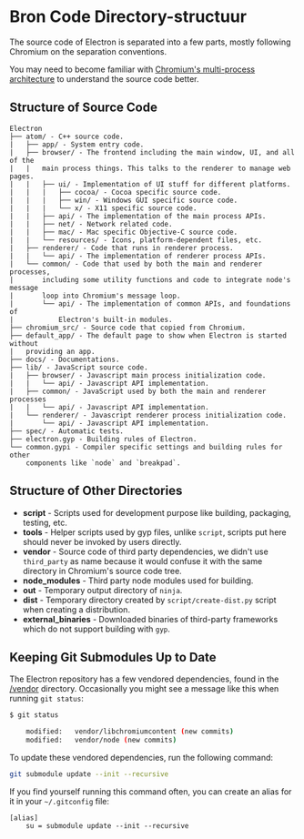 # Bron Code Directory-structuur

The source code of Electron is separated into a few parts, mostly following Chromium on the separation conventions.

You may need to become familiar with [Chromium's multi-process architecture](http://dev.chromium.org/developers/design-documents/multi-process-architecture) to understand the source code better.

## Structure of Source Code

    Electron
    ├── atom/ - C++ source code.
    |   ├── app/ - System entry code.
    |   ├── browser/ - The frontend including the main window, UI, and all of the
    |   |   main process things. This talks to the renderer to manage web pages.
    |   |   ├── ui/ - Implementation of UI stuff for different platforms.
    |   |   |   ├── cocoa/ - Cocoa specific source code.
    |   |   |   ├── win/ - Windows GUI specific source code.
    |   |   |   └── x/ - X11 specific source code.
    |   |   ├── api/ - The implementation of the main process APIs.
    |   |   ├── net/ - Network related code.
    |   |   ├── mac/ - Mac specific Objective-C source code.
    |   |   └── resources/ - Icons, platform-dependent files, etc.
    |   ├── renderer/ - Code that runs in renderer process.
    |   |   └── api/ - The implementation of renderer process APIs.
    |   └── common/ - Code that used by both the main and renderer processes,
    |       including some utility functions and code to integrate node's message
    |       loop into Chromium's message loop.
    |       └── api/ - The implementation of common APIs, and foundations of
    |           Electron's built-in modules.
    ├── chromium_src/ - Source code that copied from Chromium.
    ├── default_app/ - The default page to show when Electron is started without
    |   providing an app.
    ├── docs/ - Documentations.
    ├── lib/ - JavaScript source code.
    |   ├── browser/ - Javascript main process initialization code.
    |   |   └── api/ - Javascript API implementation.
    |   ├── common/ - JavaScript used by both the main and renderer processes
    |   |   └── api/ - Javascript API implementation.
    |   └── renderer/ - Javascript renderer process initialization code.
    |       └── api/ - Javascript API implementation.
    ├── spec/ - Automatic tests.
    ├── electron.gyp - Building rules of Electron.
    └── common.gypi - Compiler specific settings and building rules for other
        components like `node` and `breakpad`.
    

## Structure of Other Directories

* **script** - Scripts used for development purpose like building, packaging, testing, etc.
* **tools** - Helper scripts used by gyp files, unlike `script`, scripts put here should never be invoked by users directly.
* **vendor** - Source code of third party dependencies, we didn't use `third_party` as name because it would confuse it with the same directory in Chromium's source code tree.
* **node_modules** - Third party node modules used for building.
* **out** - Temporary output directory of `ninja`.
* **dist** - Temporary directory created by `script/create-dist.py` script when creating a distribution.
* **external_binaries** - Downloaded binaries of third-party frameworks which do not support building with `gyp`.

## Keeping Git Submodules Up to Date

The Electron repository has a few vendored dependencies, found in the [/vendor](https://github.com/electron/electron/tree/master/vendor) directory. Occasionally you might see a message like this when running `git status`:

```sh
$ git status

    modified:   vendor/libchromiumcontent (new commits)
    modified:   vendor/node (new commits)
```

To update these vendored dependencies, run the following command:

```sh
git submodule update --init --recursive
```

If you find yourself running this command often, you can create an alias for it in your `~/.gitconfig` file:

    [alias]
        su = submodule update --init --recursive